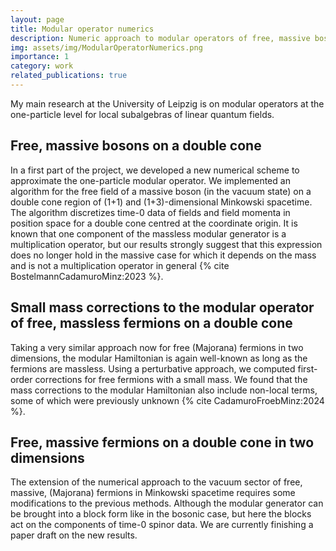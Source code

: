 ```yaml
---
layout: page
title: Modular operator numerics
description: Numeric approach to modular operators of free, massive bosons and fermions.
img: assets/img/ModularOperatorNumerics.png
importance: 1
category: work
related_publications: true
---
```


My main research at the University of Leipzig is on modular operators at the one-particle level for local subalgebras of linear quantum fields.

## Free, massive bosons on a double cone

In a first part of the project, we developed a new numerical scheme to approximate the one-particle modular operator.
We implemented an algorithm for the free field of a massive boson (in the vacuum state) on a double cone region of (1+1) and (1+3)-dimensional Minkowski spacetime.
The algorithm discretizes time-0 data of fields and field momenta in position space for a double cone centred at the coordinate origin.
It is known that one component of the massless modular generator is a multiplication operator, but our results strongly suggest that this expression does no longer hold in the massive case for which it depends on the mass and is not a multiplication operator in general {% cite BostelmannCadamuroMinz:2023 %}.

## Small mass corrections to the modular operator of free, massless fermions on a double cone

Taking a very similar approach now for free (Majorana) fermions in two dimensions, the modular Hamiltonian is again well-known as long as the fermions are massless.
Using a perturbative approach, we computed first-order corrections for free fermions with a small mass.
We found that the mass corrections to the modular Hamiltonian also include non-local terms, some of which were previously unknown {% cite CadamuroFroebMinz:2024 %}.

## Free, massive fermions on a double cone in two dimensions

The extension of the numerical approach to the vacuum sector of free, massive, (Majorana) fermions in Minkowski spacetime requires some modifications to the previous methods.
Although the modular generator can be brought into a block form like in the bosonic case, but here the blocks act on the components of time-0 spinor data.
We are currently finishing a paper draft on the new results.
